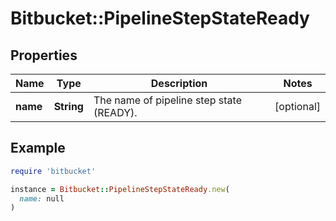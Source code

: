 # Bitbucket::PipelineStepStateReady

## Properties

| Name | Type | Description | Notes |
| ---- | ---- | ----------- | ----- |
| **name** | **String** | The name of pipeline step state (READY). | [optional] |

## Example

```ruby
require 'bitbucket'

instance = Bitbucket::PipelineStepStateReady.new(
  name: null
)
```

